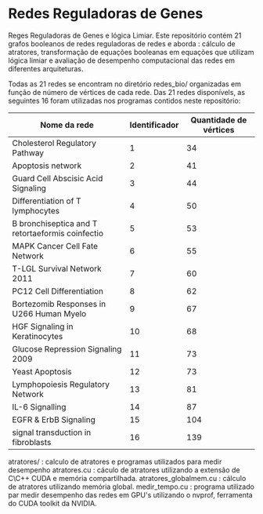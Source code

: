 # Redes Reguladoras de Genes
Reges Reguladoras de Genes e lógica Limiar.
Este repositório contém 21 grafos booleanos de redes reguladoras de redes e aborda : cálculo de atratores, transformação de equações booleanas em equações que utilizam lógica limiar e avaliação de desempenho computacional das redes em diferentes arquiteturas.

Todas as 21 redes se encontram no diretório redes_bio/ organizadas em função de número de vértices de cada rede.
Das 21 redes disponívels, as seguintes 16 foram utilizadas nos programas contidos neste repositório:

 | Nome da rede | Identificador | Quantidade de vértices | 
 | --- | --- | --- | 
 | Cholesterol Regulatory Pathway | 1 | 34 | 
 | Apoptosis network | 2 | 41 | 
 | Guard Cell Abscisic Acid Signaling | 3 | 44 | 
 | Differentiation of T lymphocytes | 4 | 50 | 
 | B bronchiseptica and T retortaeformis coinfectio | 5 | 53 | 
 | MAPK Cancer Cell Fate Network | 6 | 55 | 
 | T-LGL Survival Network 2011 | 7 | 60 | 
 | PC12 Cell Differentiation | 8 | 62 | 
 | Bortezomib Responses in U266 Human Myelo | 9 | 67 | 
 | HGF Signaling in Keratinocytes | 10 | 68 | 
 | Glucose Repression Signaling 2009 | 11 | 73 | 
 | Yeast Apoptosis | 12 | 73 | 
 | Lymphopoiesis Regulatory Network | 13 | 81 | 
 | IL-6 Signalling | 14 | 87 | 
 | EGFR & ErbB Signaling | 15 | 104 | 
 | signal transduction in fibroblasts | 16 | 139 | 

atratores/ : calculo de atratores e programas utilizados para medir desempenho
    atratores.cu : cáculo de atratores utilizando a extensão de C\C++ CUDA e memória compartilhada.
    atratores_globalmem.cu : cálculo de atratores utilizando memória global.
    medir_tempo.cu : programa utilizado par medir desempenho das redes em GPU's utilizando o nvprof, ferramenta do CUDA toolkit da NVIDIA.
    